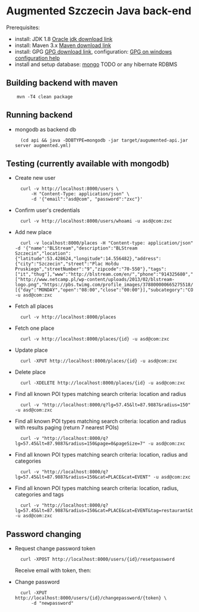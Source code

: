 # Augmented Szczecin Java back-end

Prerequisites:
- install: JDK 1.8 [Oracle jdk download link]
- install: Maven 3.x [Maven download link]
- install: GPG [GPG download link], configuration: [GPG on windows configuration help]
- install and setup database: [mongo] TODO or any hibernate RDBMS

## Building backend with maven

        mvn -T4 clean package

## Running backend

* mongodb as backend db

		(cd api && java -DDBTYPE=mongodb -jar target/augumented-api.jar server augmented.yml)

## Testing (currently available with mongodb)

* Create new user

		curl -v http://localhost:8000/users \
			-H "Content-Type: application/json" \
			-d '{"email":"asd@com", "password":"zxc"}'

* Confirm user's credentials

        curl -v http://localhost:8000/users/whoami -u asd@com:zxc

* Add new place

		curl -v localhost:8000/places -H "Content-type: application/json" -d '{"name":"BLStream","description":"BLStream Szczecin","location":{"latitude":53.428624,"longitude":14.556482},"address":{"city":"Szczecin","street":"Plac Hołdu Pruskiego","streetNumber":"9","zipcode":"70-550"},"tags":["it","thug"],"www":"http://blstream.com/en/","phone":"914325680","fanpage":"https://www.facebook.com/blstream","media":["http://www.netcamp.pl/wp-content/uploads/2013/02/blstream-logo.png","https://pbs.twimg.com/profile_images/378800000665275518/550d61b582adb462f664c8f33d9cde82_400x400.png"],"opening":[{"day":"MONDAY","open":"08:00","close":"00:00"}],"subcategory":"COMMERCIAL"}' -u asd@com:zxc

* Fetch all places 

		curl -v http://localhost:8000/places

* Fetch one place 	

		curl -v http://localhost:8000/places/{id} -u asd@com:zxc

* Update place

		curl -XPUT http://localhost:8000/places/{id} -u asd@com:zxc

* Delete place

		curl -XDELETE http://localhost:8000/places/{id} -u asd@com:zxc

* Find all known POI types matching search criteria: location and radius

		curl -v "http://localhost:8000/q?lg=57.45&lt=87.9887&radius=150" -u asd@com:zxc
		
* Find all known POI types matching search criteria: location and radius with results paging (return 7 nearest POIs)

		curl -v "http://localhost:8000/q?lg=57.45&lt=87.9887&radius=150&page=0&pageSize=7" -u asd@com:zxc

* Find all known POI types matching search criteria: location, radius and categories
		
		curl -v "http://localhost:8000/q?lg=57.45&lt=87.9887&radius=150&cat=PLACE&cat=EVENT" -u asd@com:zxc
		
* Find all known POI types matching search criteria: location, radius, categories and tags

		curl -v "http://localhost:8000/q?lg=57.45&lt=87.9887&radius=150&cat=PLACE&cat=EVENT&tag=restaurant&tag=stadium" -u asd@com:zxc
		
## Password changing
* Request change password token

		curl -XPOST http://localhost:8000/users/{id}/resetpassword
	Receive email with token, then:

* Change password

		curl -XPUT http://localhost:8000/users/{id}/changepassword/{token} \
			-d "newpassword"

[Oracle jdk download link]:http://www.oracle.com/technetwork/java/javase/downloads/index.html
[Maven download link]: http://maven.apache.org/download.cgi?Preferred=ftp://mirror.reverse.net/pub/apache
[GPG download link]: https://www.gnupg.org/download/
[GPG on windows configuration help]: https://virgo47.wordpress.com/2014/08/09/releasing-to-maven-central-with-git-on-windows/
[mongo]: http://docs.mongodb.org/manual/installation/
